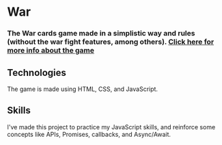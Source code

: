 # War
### The War cards game made in a simplistic way and rules (without the war fight features, among others). [Click here for more info about the game](https://en.wikipedia.org/wiki/War_(card_game))

## Technologies
The game is made using HTML, CSS, and JavaScript.

## Skills
I've made this project to practice my JavaScript skills,
and reinforce some concepts like APIs, Promises, callbacks,
and Async/Await.